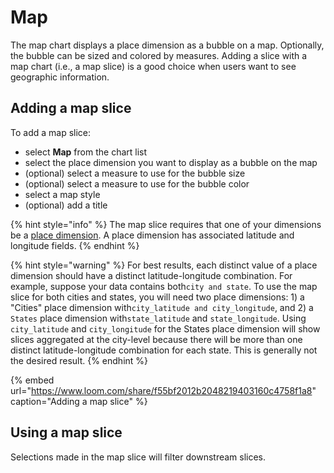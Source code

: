 # Map

The map chart displays a place dimension as a bubble on a map. Optionally, the bubble can be sized and colored by measures. Adding a slice with a map chart \(i.e., a map slice\) is a good choice when users want to see geographic information.  

## Adding a map slice

To add a map slice:

* select **Map** from the chart list
* select the place dimension you want to display as a bubble on the map
* \(optional\) select a measure to use for the bubble size
* \(optional\) select a measure to use for the bubble color
* select a map style
* \(optional\) add a title

{% hint style="info" %}
The map slice requires that one of your dimensions be a [place dimension](../../data-sources/#dimensions).  A place dimension has associated latitude and longitude fields.
{% endhint %}

{% hint style="warning" %}
For best results, each distinct value of a place dimension should have a distinct latitude-longitude combination. For example, suppose your data contains both`city and state`.  To use the map slice for both cities and states, you will need two place dimensions: 1\) a "Cities" place dimension with`city_latitude and city_longitude`,  and 2\) a `States` place dimension with`state_latitude` and `state_longitude`. Using `city_latitude` and `city_longitude` for the States place dimension will show slices aggregated at the city-level because there will be more than one distinct latitude-longitude combination for each state. This is generally not the desired result. 
{% endhint %}

{% embed url="https://www.loom.com/share/f55bf2012b2048219403160c4758f1a8" caption="Adding a map slice" %}

## Using a map slice

Selections made in the map slice will filter downstream slices. 



